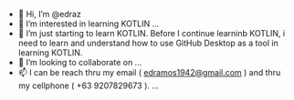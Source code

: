 - 👋 Hi, I’m @edraz
- 👀 I’m interested in learning KOTLIN ...
- 🌱 I’m just starting to learn KOTLIN. Before I continue learninb KOTLIN, i need to learn and understand how to use GitHub Desktop as a tool in learning KOTLIN.
- 💞️ I’m looking to collaborate on ...
- 📫 I can be reach thru my email ( edramos1942@gmail.com ) and thru my cellphone ( +63 9207829673 ). ...

<!---
edraz/edraz is a ✨ special ✨ repository because its `README.md` (this file) appears on your GitHub profile.
You can click the Preview link to take a look at your changes.
--->
